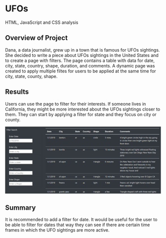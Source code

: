 # UFOs
HTML, JavaScript and CSS analysis

## Overview of Project

Dana, a data journalist, grew up in a town that is famous for UFOs sightings. She decided to write a piece about UFOs sightings in the United States and to create a page with filters. The page contains a table with data for date, city, state, country, shape, duration, and comments. A dynamic page was created to apply multiple filtes for users to be applied at the same time for city, state, county, shape.

## Results

Users can use the page to filter for their interests. If someone lives in California, they might be more interested about the UFOs sightings closer to them. They can start by applying a filter for state and they focus on city or county. 

![Ufo.png](ufo.png)


## Summary

It is recommended to add a filter for date. It would be useful for the user to be able to filter for dates that way they can see if there are certain time frames in which the UFO sightings are more active. 

